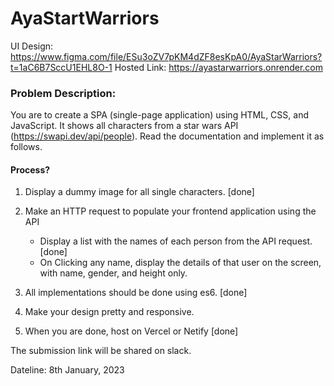 # AyaStartWarriors
UI Design: https://www.figma.com/file/ESu3oZV7pKM4dZF8esKpA0/AyaStarWarriors?t=1aC6B7SccU1EHL8O-1
Hosted Link: https://ayastarwarriors.onrender.com

### Problem Description:
You are to create a SPA (single-page application) using HTML, CSS, and JavaScript. It shows all characters from a star wars API (https://swapi.dev/api/people). Read the documentation and implement it as follows.

#### Process?

1. Display a dummy image for all single characters. [done]

2. Make an HTTP request to populate your frontend application using the API
    - Display a list with the names of each person from the API request. [done]
    - On Clicking any name, display the details of that user on the screen, with name, gender, and height only.

3. All implementations should be done using es6. [done]

4. Make your design pretty and responsive.

5. When you are done, host on Vercel or Netify [done]

The submission link will be shared on slack.

Dateline: 8th January, 2023
